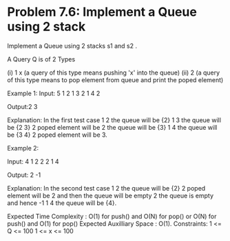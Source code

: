 # Problem 7.6: Implement a Queue using 2 stack

Implement a Queue using 2 stacks s1 and s2 .

A Query Q is of 2 Types 

(i) 1 x (a query of this type means pushing 'x' into the queue) 
(ii) 2 (a query of this type means to pop element from queue and print the poped element)

Example 1:
Input:
5
1 2 1 3 2 1 4 2

Output:2 3



Explanation:
In the first test case 1 2 the queue will be {2}
1 3 the queue will be {2 3} 
2 poped element will be 2 the queue will be {3} 
1 4 the queue will be {3 4} 
2 poped element will be 3.

Example 2:

Input: 4
1 2 2 2 1 4

Output: 2 -1

Explanation: In the second test case 
1 2 the queue will be {2}
2 poped element will be 2 and then the queue will be empty
2 the queue is empty and hence -1
1 4 the queue will be {4}.

Expected Time Complexity : O(1) for push() and O(N) for pop() or O(N) for push() and O(1) for pop()
Expected Auxilliary Space : O(1).
Constraints: 1 <= Q <= 100 1 <= x <= 100